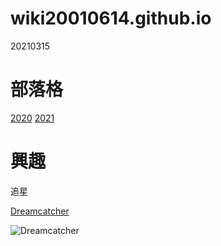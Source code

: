 # wiki20010614.github.io
20210315

部落格
======
[2020](https://2020cceb.blogspot.com/search/label/08161080_%E8%A8%B1%E5%AA%81%E6%B7%87)
[2021](https://2021graphics.blogspot.com/search/label/08161080_%E8%A8%B1%E5%AA%81%E6%B7%87)

興趣
======
追星

[Dreamcatcher](https://twitter.com/hf_dreamcatcher)

![Dreamcatcher](https://pbs.twimg.com/profile_images/1348906160435314691/w8Lv9CG5_400x400.jpg)
